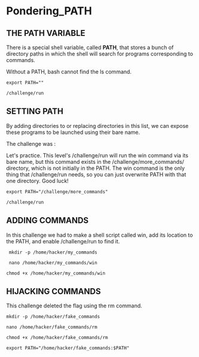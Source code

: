 # Pondering_PATH

## THE PATH VARIABLE

There is a special shell variable, called **PATH**, that stores a bunch of directory paths in
which the shell will search for programs corresponding to commands.

Without a PATH, bash cannot find the ls command.

```export PATH=""```

```/challenge/run```

## SETTING PATH

By adding directories to or replacing directories in this list, we can expose these programs to be
launched using their bare name.

The challenge was :

Let's practice. This level's /challenge/run will run the win command via its bare name, but this command exists 
in the /challenge/more_commands/ directory, which is not initially in the PATH. The win command is the only thing 
that /challenge/run needs, so you can just overwrite PATH with that one directory. Good luck!

```export PATH="/challenge/more_commands"```

```/challenge/run```

## ADDING COMMANDS

In this challenge we had to make a shell script called win, add its location to the PATH, and
enable /challenge/run to find it.

``` mkdir -p /home/hacker/my_commands```

``` nano /home/hacker/my_commands/win```

 ```chmod +x /home/hacker/my_commands/win```

 ## HIJACKING COMMANDS

This challenge deleted the flag using the rm command. 

  ```mkdir -p /home/hacker/fake_commands ```

 ``` nano /home/hacker/fake_commands/rm ```

  ```chmod +x /home/hacker/fake_commands/rm ```

  ```export PATH="/home/hacker/fake_commands:$PATH"```
